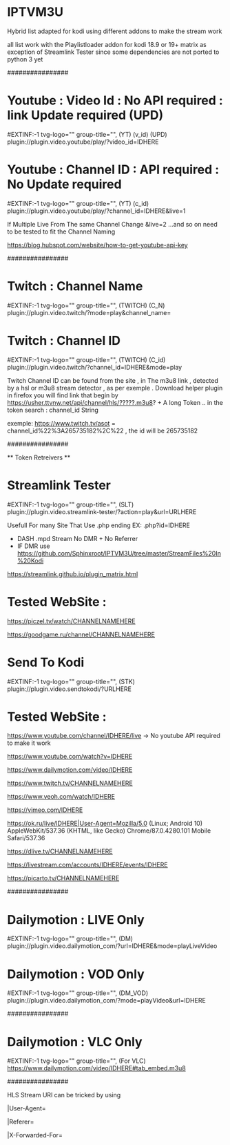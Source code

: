 # IPTVM3U


Hybrid list adapted for kodi using different addons to make the stream work

all list work with the Playlistloader addon  for kodi 18.9 or 19+ matrix as exception of Streamlink Tester  since some dependencies are not ported to python 3 yet


################


# Youtube : Video Id :  No API required : link Update required (UPD)
#EXTINF:-1 tvg-logo="" group-title="", (YT) (v_id) (UPD)
plugin://plugin.video.youtube/play/?video_id=IDHERE

# Youtube : Channel ID : API required : No Update required
#EXTINF:-1 tvg-logo="" group-title="", (YT) (c_id)
plugin://plugin.video.youtube/play/?channel_id=IDHERE&live=1

If Multiple Live From The same Channel Change &live=2 ...and so on  need to be tested to fit the Channel Naming


https://blog.hubspot.com/website/how-to-get-youtube-api-key

################


# Twitch : Channel Name
#EXTINF:-1 tvg-logo="" group-title="", (TWITCH) (C_N)
plugin://plugin.video.twitch/?mode=play&channel_name=

# Twitch : Channel ID
#EXTINF:-1 tvg-logo="" group-title="", (TWITCH) (C_id)
plugin://plugin.video.twitch/?channel_id=IDHERE&amp;mode=play

Twitch Channel ID can be found from the site , in The m3u8 link , detected by a hsl or m3u8 stream detector , as per exemple  . Download helper plugin in firefox
you will find link that begin by https://usher.ttvnw.net/api/channel/hls/?????.m3u8? + A long Token .. in the token search : channel_id String

exemple: https://www.twitch.tv/asot = channel_id%22%3A265735182%2C%22  , the id  will be 265735182

################

** Token Retreivers **

# Streamlink Tester

#EXTINF:-1 tvg-logo="" group-title="",  (SLT)
plugin://plugin.video.streamlink-tester/?action=play&url=URLHERE

Usefull For many  Site That Use .php ending  EX: .php?id=IDHERE

- DASH .mpd Stream  No DMR + No Referrer
- IF DMR  use https://github.com/Sphinxroot/IPTVM3U/tree/master/StreamFiles%20In%20Kodi

https://streamlink.github.io/plugin_matrix.html

# Tested  WebSite :

https://piczel.tv/watch/CHANNELNAMEHERE

https://goodgame.ru/channel/CHANNELNAMEHERE

# Send To Kodi

#EXTINF:-1 tvg-logo="" group-title="", (STK)
plugin://plugin.video.sendtokodi/?URLHERE

# Tested  WebSite :

https://www.youtube.com/channel/IDHERE/live ->  No youtube API required to make it work

https://www.youtube.com/watch?v=IDHERE

https://www.dailymotion.com/video/IDHERE

https://www.twitch.tv/CHANNELNAMEHERE

https://www.veoh.com/watch/IDHERE

https://vimeo.com/IDHERE

https://ok.ru/live/IDHERE|User-Agent=Mozilla/5.0 (Linux; Android 10) AppleWebKit/537.36 (KHTML, like Gecko) Chrome/87.0.4280.101 Mobile Safari/537.36

https://dlive.tv/CHANNELNAMEHERE

https://livestream.com/accounts/IDHERE/events/IDHERE

https://picarto.tv/CHANNELNAMEHERE


################


# Dailymotion : LIVE Only
#EXTINF:-1 tvg-logo="" group-title="", (DM)
plugin://plugin.video.dailymotion_com/?url=IDHERE&amp;mode=playLiveVideo

# Dailymotion : VOD Only
#EXTINF:-1 tvg-logo="" group-title="", (DM_VOD)
plugin://plugin.video.dailymotion_com/?mode=playVideo&url=IDHERE

################

# Dailymotion : VLC Only
#EXTINF:-1 tvg-logo="" group-title="", (For VLC)
https://www.dailymotion.com/video/IDHERE#tab_embed.m3u8


################

HLS Stream URl can be tricked by using

|User-Agent=

|Referer=

|X-Forwarded-For=




